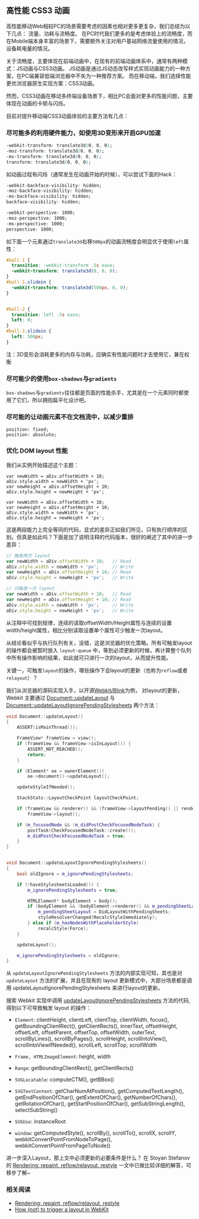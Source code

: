 ## 高性能 CSS3 动画

高性能移动Web相较PC的场景需要考虑的因素也相对更多更复杂，我们总结为以下几点： 流量、功耗与流畅度。
在PC时代我们更多的是考虑体验上的流畅度，而在Mobile端本身丰富的场景下，需要额外关注对用户基站网络流量使用的情况，设备耗电量的情况。

关于流畅度，主要体现在前端动画中，在现有的前端动画体系中，通常有两种模式：JS动画与CSS3动画。
JS动画是通过JS动态改写样式实现动画能力的一种方案，在PC端兼容低端浏览器中不失为一种推荐方案。
而在移动端，我们选择性能更优浏览器原生实现方案：CSS3动画。

然而，CSS3动画在移动多终端设备场景下，相比PC会面对更多的性能问题，主要体现在动画的卡顿与闪烁。

目前对提升移动端CSS3动画体验的主要方法有几点：

### 尽可能多的利用硬件能力，如使用3D变形来开启GPU加速

```css
-webkit-transform: translate3d(0, 0, 0);
-moz-transform: translate3d(0, 0, 0);
-ms-transform: translate3d(0, 0, 0);
transform: translate3d(0, 0, 0);
```

如动画过程有闪烁（通常发生在动画开始的时候），可以尝试下面的Hack：

```css
-webkit-backface-visibility: hidden;
-moz-backface-visibility: hidden;
-ms-backface-visibility: hidden;
backface-visibility: hidden;

-webkit-perspective: 1000;
-moz-perspective: 1000;
-ms-perspective: 1000;
perspective: 1000;
```

如下面一个元素通过`translate3d`右移`500px`的动画流畅度会明显优于使用`left`属性：

```css
#ball-1 {
  transition: -webkit-transform .5s ease;
  -webkit-transform: translate3d(0, 0, 0);
}
#ball-1.slidein {
  -webkit-transform: translate3d(500px, 0, 0);
}


#ball-2 {
  transition: left .5s ease;
  left: 0;
}
#ball-2.slidein {
  left: 500px;
}
```


注：3D变形会消耗更多的内存与功耗，应确实有性能问题时才去使用它，兼在权衡

### 尽可能少的使用`box-shadows`与`gradients`

`box-shadows`与`gradients`往往都是页面的性能杀手，尤其是在一个元素同时都使用了它们，所以拥抱扁平化设计吧。

### 尽可能的让动画元素不在文档流中，以减少重排


```
position: fixed;
position: absolute;
```

### 优化 DOM layout 性能

我们从实例开始描述这个主题：

```
var newWidth = aDiv.offsetWidth + 10;
aDiv.style.width = newWidth + 'px';
var newHeight = aDiv.offsetHeight + 10;
aDiv.style.height = newHeight + 'px';

var newWidth = aDiv.offsetWidth + 10;
var newHeight = aDiv.offsetHeight + 10;
aDiv.style.width = newWidth + 'px';
aDiv.style.height = newHeight + 'px';
```

这是两段能力上完全等同的代码，显式的差异正如我们所见，只有执行顺序的区别。但真是如此吗？下面是加了说明注释的代码版本，很好的阐述了其中的进一步差异：

```js
// 触发两次 layout
var newWidth = aDiv.offsetWidth + 10;   // Read
aDiv.style.width = newWidth + 'px';     // Write
var newHeight = aDiv.offsetHeight + 10; // Read
aDiv.style.height = newHeight + 'px';   // Write

// 只触发一次 layout
var newWidth = aDiv.offsetWidth + 10;   // Read
var newHeight = aDiv.offsetHeight + 10; // Read
aDiv.style.width = newWidth + 'px';     // Write
aDiv.style.height = newHeight + 'px';   // Write
```

从注释中可找到规律，连续的读取offsetWidth/Height属性与连续的设置width/height属性，相比分别读取设置单个属性可少触发一次layout。

从结论看似乎与执行队列有关，没错，这是浏览器的优化策略。所有可触发layout的操作都会被暂时放入 `layout-queue` 中，等到必须更新的时候，再计算整个队列中所有操作影响的结果，如此就可只进行一次的layout，从而提升性能。

关键一，可触发`layout`的操作，哪些操作下会layout的更新（也称为`reflow`或者`relayout`）？

我们从浏览器的源码实现入手，以开源[Webkit/Blink](https://code.google.com/p/chromium/codesearch#chromium/src/third_party/WebKit/Source/core/)为例，
对layout的更新，Webkit 主要通过 [Document::updateLayout](https://code.google.com/p/chromium/codesearch#chromium/src/third_party/WebKit/Source/core/dom/Document.cpp&q=updateLayout%20package:%5Echromium$%20file:%5Esrc/third_party/WebKit/Source/core/&dr=CSs&l=1715)
与 [Document::updateLayoutIgnorePendingStylesheets](https://code.google.com/p/chromium/codesearch#chromium/src/third_party/WebKit/Source/core/dom/Document.cpp&q=updateLayout%20package:%5Echromium$%20file:%5Esrc/third_party/WebKit/Source/core/&dr=CSs&l=1750)
两个方法：

```cpp
void Document::updateLayout()
{
    ASSERT(isMainThread());

    FrameView* frameView = view();
    if (frameView && frameView->isInLayout()) {
        ASSERT_NOT_REACHED();
        return;
    }

    if (Element* oe = ownerElement())
        oe->document()->updateLayout();

    updateStyleIfNeeded();

    StackStats::LayoutCheckPoint layoutCheckPoint;

    if (frameView && renderer() && (frameView->layoutPending() || renderer()->needsLayout()))
        frameView->layout();

    if (m_focusedNode && !m_didPostCheckFocusedNodeTask) {
        postTask(CheckFocusedNodeTask::create());
        m_didPostCheckFocusedNodeTask = true;
    }
}


void Document::updateLayoutIgnorePendingStylesheets()
{
    bool oldIgnore = m_ignorePendingStylesheets;

    if (!haveStylesheetsLoaded()) {
        m_ignorePendingStylesheets = true;

        HTMLElement* bodyElement = body();
        if (bodyElement && !bodyElement->renderer() && m_pendingSheetLayout == NoLayoutWithPendingSheets) {
            m_pendingSheetLayout = DidLayoutWithPendingSheets;
            styleResolverChanged(RecalcStyleImmediately);
        } else if (m_hasNodesWithPlaceholderStyle)
            recalcStyle(Force);
    }

    updateLayout();

    m_ignorePendingStylesheets = oldIgnore;
}
```


从 `updateLayoutIgnorePendingStylesheets` 方法的内部实现可知，其也是对 `updateLayout` 方法的扩展，并且在现有的 layout 更新模式中，大部分场景都是调用 updateLayoutIgnorePendingStylesheets 来进行layout的更新。

搜索 Webkit 实现中调用 [updateLayoutIgnorePendingStylesheets](https://code.google.com/p/chromium/codesearch#search/&q=updateLayoutIgnorePendingStylesheets&sq=package:chromium&type=cs) 方法的代码,
得到以下可导致触发 layout 的操作：

* `Element`:
clientHeight, clientLeft, clientTop, clientWidth, focus(), getBoundingClientRect(), getClientRects(), innerText, offsetHeight, offsetLeft, offsetParent, offsetTop, offsetWidth, outerText, scrollByLines(), scrollByPages(), scrollHeight, scrollIntoView(), scrollIntoViewIfNeeded(), scrollLeft, scrollTop, scrollWidth

* `Frame, HTMLImageElement`:
height, width

* `Range`:
getBoundingClientRect(), getClientRects()

* `SVGLocatable`:
computeCTM(), getBBox()

* `SVGTextContent`:
getCharNumAtPosition(), getComputedTextLength(), getEndPositionOfChar(), getExtentOfChar(), getNumberOfChars(), getRotationOfChar(), getStartPositionOfChar(), getSubStringLength(), selectSubString()

* `SVGUse`:
instanceRoot

* `window`:
getComputedStyle(), scrollBy(), scrollTo(), scrollX, scrollY, webkitConvertPointFromNodeToPage(), webkitConvertPointFromPageToNode()


进一步深入Layout，那上文中必须更新的必要条件是什么？
在 Stoyan Stefanov 的 [Rendering: repaint, reflow/relayout, restyle](http://www.phpied.com/rendering-repaint-reflowrelayout-restyle/) 一文中已做比较详细的解答，可移步了解~

### 相关阅读

* [Rendering: repaint, reflow/relayout, restyle](http://www.phpied.com/rendering-repaint-reflowrelayout-restyle/)
* [How (not) to trigger a layout in WebKit](http://gent.ilcore.com/2011/03/how-not-to-trigger-layout-in-webkit.html)
